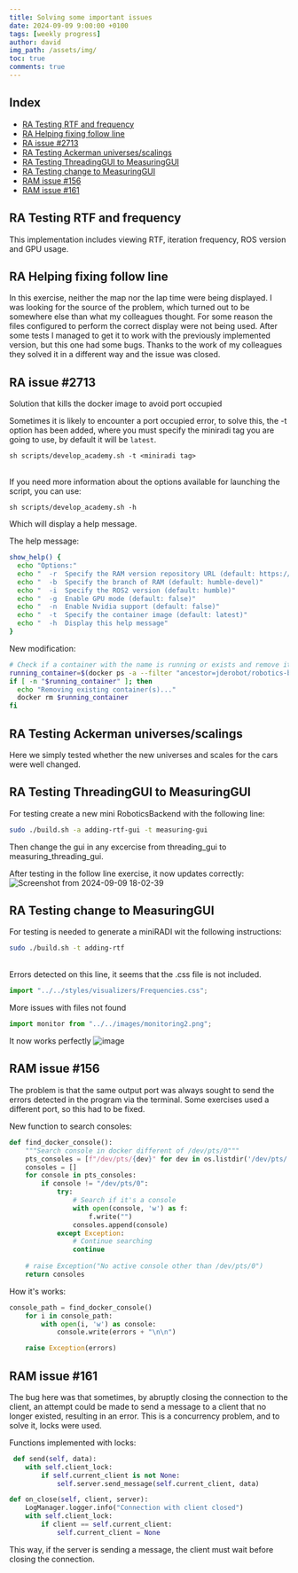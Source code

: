 ```yaml
---
title: Solving some important issues
date: 2024-09-09 9:00:00 +0100
tags: [weekly progress]
author: david
img_path: /assets/img/
toc: true
comments: true
---
```



## Index

- [RA Testing RTF and frequency](#ra-testing-rtf-and-frequency)
- [RA Helping fixing follow line](#ra-helping-fixing-follow-line)
- [RA issue #2713](#ra-issue-2713)
- [RA Testing Ackerman universes/scalings](#ra-testing-ackerman-universesscalings)
- [RA Testing ThreadingGUI to MeasuringGUI](#ra-testing-threadinggui-to-measuringgui)
- [RA Testing change to MeasuringGUI](#ra-testing-change-to-measuringgui)
- [RAM issue #156](#ram-issue-156)
- [RAM issue #161](#ram-issue-161)


## RA Testing RTF and frequency

This implementation includes viewing RTF, iteration frequency, ROS version and GPU usage.

## RA Helping fixing follow line

In this exercise, neither the map nor the lap time were being displayed. I was looking for the source of the problem, which turned out to be somewhere else than what my colleagues thought. For some reason the files configured to perform the correct display were not being used. After some tests I managed to get it to work with the previously implemented version, but this one had some bugs. Thanks to the work of my colleagues they solved it in a different way and the issue was closed.

## RA issue #2713

Solution that kills the docker image to avoid port occupied

Sometimes it is likely to encounter a port occupied error, to solve this, the -t option has been added, where you must specify the miniradi tag you are going to use, by default it will be `latest`.

```
sh scripts/develop_academy.sh -t <miniradi tag>
```
\
If you need more information about the options available for launching the script, you can use:
```
sh scripts/develop_academy.sh -h
```
Which will display a help message.

The help message:
```bash
show_help() {
  echo "Options:"
  echo "  -r  Specify the RAM version repository URL (default: https://github.com/JdeRobot/RoboticsApplicationManager.git)"
  echo "  -b  Specify the branch of RAM (default: humble-devel)"
  echo "  -i  Specify the ROS2 version (default: humble)"
  echo "  -g  Enable GPU mode (default: false)"
  echo "  -n  Enable Nvidia support (default: false)"
  echo "  -t  Specify the container image (default: latest)"
  echo "  -h  Display this help message"
}
```

New modification:
```bash
# Check if a container with the name is running or exists and remove it if necessary
running_container=$(docker ps -a --filter "ancestor=jderobot/robotics-backend:$container_name" --format "{{.ID}}")
if [ -n "$running_container" ]; then
  echo "Removing existing container(s)..."
  docker rm $running_container
fi
```

## RA Testing Ackerman universes/scalings

Here we simply tested whether the new universes and scales for the cars were well changed.

## RA Testing ThreadingGUI to MeasuringGUI

For testing create a new mini RoboticsBackend with the following line:

```bash
sudo ./build.sh -a adding-rtf-gui -t measuring-gui
```

Then change the gui in any excercise from threading_gui to measuring_threading_gui.

After testing in the follow line exercise, it now updates correctly:
![Screenshot from 2024-09-09 18-02-39](https://github.com/user-attachments/assets/b87d8246-8314-4830-98aa-02c6ee394ce2)


## RA Testing change to MeasuringGUI

For testing is needed to generate a miniRADI wit the following instructions:

```bash
sudo ./build.sh -t adding-rtf
```
\
Errors detected on this line, it seems that the .css file is not included.

```js
import "../../styles/visualizers/Frequencies.css";
```

More issues with files not found

```js
import monitor from "../../images/monitoring2.png";

```

It now works perfectly
![image](https://github.com/user-attachments/assets/c577f311-c8d5-4e2d-b828-08b7293bb611)


## RAM issue #156

The problem is that the same output port was always sought to send the errors detected in the program via the terminal. Some exercises used a different port, so this had to be fixed.

New function to search consoles:

```python
def find_docker_console():
    """Search console in docker different of /dev/pts/0"""
    pts_consoles = [f"/dev/pts/{dev}" for dev in os.listdir('/dev/pts/') if dev.isdigit()]
    consoles = []
    for console in pts_consoles:
        if console != "/dev/pts/0":
            try:
                # Search if it's a console
                with open(console, 'w') as f:
                    f.write("")
                consoles.append(console)
            except Exception:
                # Continue searching
                continue
    
    # raise Exception("No active console other than /dev/pts/0")
    return consoles
```

How it's works:

```python
console_path = find_docker_console()
    for i in console_path:
        with open(i, 'w') as console:
            console.write(errors + "\n\n")

    raise Exception(errors)
```

## RAM issue #161

The bug here was that sometimes, by abruptly closing the connection to the client, an attempt could be made to send a message to a client that no longer existed, resulting in an error. This is a concurrency problem, and to solve it, locks were used.

Functions implemented with locks:
```python
 def send(self, data):
    with self.client_lock:
        if self.current_client is not None:
            self.server.send_message(self.current_client, data)

def on_close(self, client, server):
    LogManager.logger.info("Connection with client closed")
    with self.client_lock:
        if client == self.current_client:
            self.current_client = None
```

This way, if the server is sending a message, the client must wait before closing the connection.